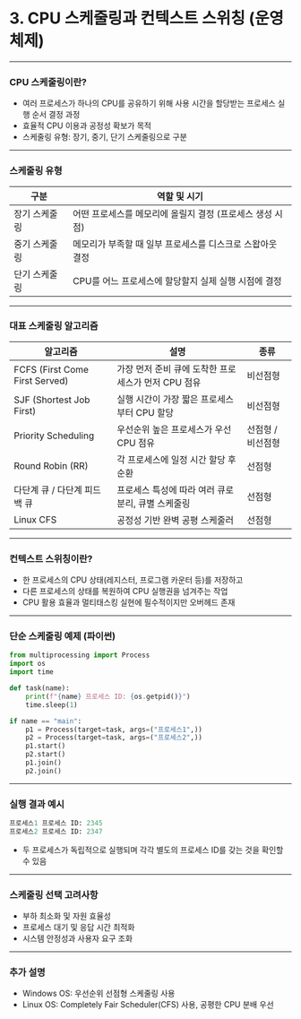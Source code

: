 # 3. CPU 스케줄링과 컨텍스트 스위칭 (운영체제)

---

### CPU 스케줄링이란?

- 여러 프로세스가 하나의 CPU를 공유하기 위해 사용 시간을 할당받는 프로세스 실행 순서 결정 과정  
- 효율적 CPU 이용과 공정성 확보가 목적  
- 스케줄링 유형: 장기, 중기, 단기 스케줄링으로 구분

---

### 스케줄링 유형

| 구분      | 역할 및 시기                                |
|----------|-----------------------------------------|
| 장기 스케줄링 | 어떤 프로세스를 메모리에 올릴지 결정 (프로세스 생성 시점) |
| 중기 스케줄링 | 메모리가 부족할 때 일부 프로세스를 디스크로 스왑아웃 결정    |
| 단기 스케줄링 | CPU를 어느 프로세스에 할당할지 실제 실행 시점에 결정       |

---

### 대표 스케줄링 알고리즘

| 알고리즘              | 설명                                        | 종류           |
|---------------------|-------------------------------------------|--------------|
| FCFS (First Come First Served) | 가장 먼저 준비 큐에 도착한 프로세스가 먼저 CPU 점유      | 비선점형       |
| SJF (Shortest Job First)        | 실행 시간이 가장 짧은 프로세스부터 CPU 할당           | 비선점형       |
| Priority Scheduling             | 우선순위 높은 프로세스가 우선 CPU 점유               | 선점형 / 비선점형 |
| Round Robin (RR)               | 각 프로세스에 일정 시간 할당 후 순환                     | 선점형        |
| 다단계 큐 / 다단계 피드백 큐    | 프로세스 특성에 따라 여러 큐로 분리, 큐별 스케줄링       | 선점형        |
| Linux CFS                      | 공정성 기반 완벽 공평 스케줄러                          | 선점형        |

---

### 컨텍스트 스위칭이란?

- 한 프로세스의 CPU 상태(레지스터, 프로그램 카운터 등)를 저장하고  
- 다른 프로세스의 상태를 복원하여 CPU 실행권을 넘겨주는 작업  
- CPU 활용 효율과 멀티태스킹 실현에 필수적이지만 오버헤드 존재  

---

### 단순 스케줄링 예제 (파이썬)

```python
from multiprocessing import Process
import os
import time

def task(name):
    print(f"{name} 프로세스 ID: {os.getpid()}")
    time.sleep(1)

if name == "main":
    p1 = Process(target=task, args=("프로세스1",))
    p2 = Process(target=task, args=("프로세스2",))
    p1.start()
    p2.start()
    p1.join()
    p2.join()

```

---

### 실행 결과 예시

```python
프로세스1 프로세스 ID: 2345
프로세스2 프로세스 ID: 2347

```

- 두 프로세스가 독립적으로 실행되며 각각 별도의 프로세스 ID를 갖는 것을 확인할 수 있음

---

### 스케줄링 선택 고려사항

- 부하 최소화 및 자원 효율성  
- 프로세스 대기 및 응답 시간 최적화  
- 시스템 안정성과 사용자 요구 조화  

---

### 추가 설명

- Windows OS: 우선순위 선점형 스케줄링 사용  
- Linux OS: Completely Fair Scheduler(CFS) 사용, 공평한 CPU 분배 우선  
